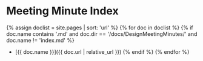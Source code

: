 # Meeting Minute Index

{% assign doclist = site.pages | sort: 'url'  %}
{% for doc in doclist %}
{% if doc.name contains '.md' and doc.dir == '/docs/DesignMeetingMinutes/' and doc.name != 'index.md' %}
* [{{ doc.name }}]({{ doc.url | relative_url }})
{% endif %}
{% endfor %}
